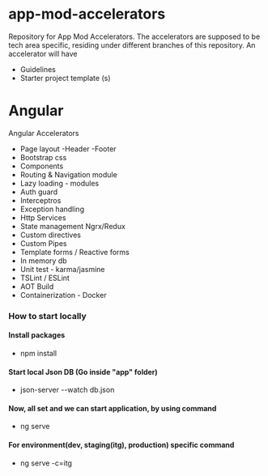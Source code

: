 # app-mod-accelerators

Repository for App Mod Accelerators. The accelerators are supposed to be tech area specific, residing under different branches of this repository. An accelerator will have 

- Guidelines
- Starter project template (s)


# Angular
Angular Accelerators
- Page layout
  -Header
  -Footer
- Bootstrap css
- Components
- Routing & Navigation module
- Lazy loading  - modules
- Auth guard
- Interceptros
- Exception handling
- Http Services
- State management  Ngrx/Redux
- Custom directives
- Custom Pipes
- Template forms / Reactive forms
- In memory db
- Unit test - karma/jasmine 
- TSLint / ESLint
- AOT Build
- Containerization - Docker


### How to start locally
#### Install packages
- npm install

#### Start local Json DB (Go inside "app" folder)
- json-server --watch db.json

#### Now, all set and we can start application, by using command
- ng serve 

#### For environment(dev, staging(itg), production) specific command
- ng serve -c=itg  

